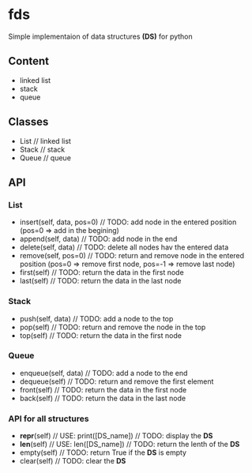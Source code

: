 # fds

Simple implementaion of data structures __(DS)__ for python

## Content

- linked list
- stack
- queue

## Classes

- List // linked list
- Stack // stack
- Queue // queue

## API

### List

- insert(self, data, pos=0) // TODO: add node in the entered position (pos=0 => add in the begining)
- append(self, data) // TODO: add node in the end
- delete(self, data) // TODO: delete all nodes hav the entered data
- remove(self, pos=0) // TODO: return and remove node in the entered position (pos=0 => remove first node, pos=-1 => remove last node)
- first(self) // TODO: return the data in the first node
- last(self) // TODO: return the data in the last node

### Stack

- push(self, data) // TODO: add a node to the top
- pop(self) // TODO: return and remove the node in the top
- top(self) // TODO: return the data in the first node

### Queue

- enqueue(self, data) // TODO: add a node to the end
- dequeue(self) // TODO: return and remove the first element
- front(self) // TODO: return the data in the first node
- back(self) // TODO: return the data in the last node

### API for all structures

- __repr__(self) // USE: print([DS_name]) // TODO: display the __DS__
- __len__(self) // USE: len([DS_name]) // TODO: return the lenth of the __DS__
- empty(self) // TODO: return True if the __DS__ is empty
- clear(self) // TODO: clear the __DS__